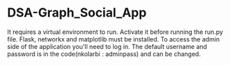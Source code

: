 # DSA-Graph_Social_App
It requires a virtual environment to run. Activate it before running the run.py file.
Flask, networkx and matplotlib must be installed.
To access the admin side of the application you'll need to log in. The default username and password is in the code(nkolarbi : adminpass) and can be changed.
